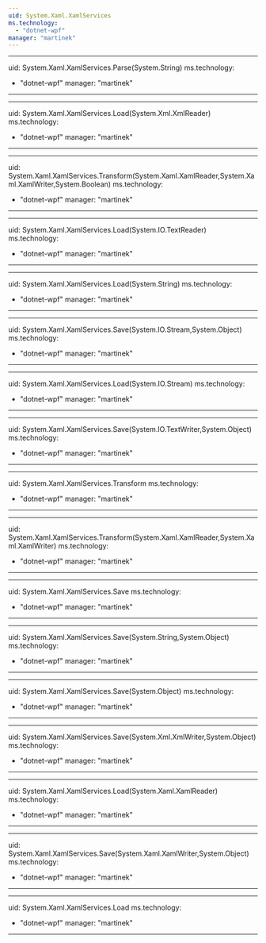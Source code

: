 ```yaml
---
uid: System.Xaml.XamlServices
ms.technology: 
  - "dotnet-wpf"
manager: "martinek"
---
```


---
uid: System.Xaml.XamlServices.Parse(System.String)
ms.technology: 
  - "dotnet-wpf"
manager: "martinek"
---

---
uid: System.Xaml.XamlServices.Load(System.Xml.XmlReader)
ms.technology: 
  - "dotnet-wpf"
manager: "martinek"
---

---
uid: System.Xaml.XamlServices.Transform(System.Xaml.XamlReader,System.Xaml.XamlWriter,System.Boolean)
ms.technology: 
  - "dotnet-wpf"
manager: "martinek"
---

---
uid: System.Xaml.XamlServices.Load(System.IO.TextReader)
ms.technology: 
  - "dotnet-wpf"
manager: "martinek"
---

---
uid: System.Xaml.XamlServices.Load(System.String)
ms.technology: 
  - "dotnet-wpf"
manager: "martinek"
---

---
uid: System.Xaml.XamlServices.Save(System.IO.Stream,System.Object)
ms.technology: 
  - "dotnet-wpf"
manager: "martinek"
---

---
uid: System.Xaml.XamlServices.Load(System.IO.Stream)
ms.technology: 
  - "dotnet-wpf"
manager: "martinek"
---

---
uid: System.Xaml.XamlServices.Save(System.IO.TextWriter,System.Object)
ms.technology: 
  - "dotnet-wpf"
manager: "martinek"
---

---
uid: System.Xaml.XamlServices.Transform
ms.technology: 
  - "dotnet-wpf"
manager: "martinek"
---

---
uid: System.Xaml.XamlServices.Transform(System.Xaml.XamlReader,System.Xaml.XamlWriter)
ms.technology: 
  - "dotnet-wpf"
manager: "martinek"
---

---
uid: System.Xaml.XamlServices.Save
ms.technology: 
  - "dotnet-wpf"
manager: "martinek"
---

---
uid: System.Xaml.XamlServices.Save(System.String,System.Object)
ms.technology: 
  - "dotnet-wpf"
manager: "martinek"
---

---
uid: System.Xaml.XamlServices.Save(System.Object)
ms.technology: 
  - "dotnet-wpf"
manager: "martinek"
---

---
uid: System.Xaml.XamlServices.Save(System.Xml.XmlWriter,System.Object)
ms.technology: 
  - "dotnet-wpf"
manager: "martinek"
---

---
uid: System.Xaml.XamlServices.Load(System.Xaml.XamlReader)
ms.technology: 
  - "dotnet-wpf"
manager: "martinek"
---

---
uid: System.Xaml.XamlServices.Save(System.Xaml.XamlWriter,System.Object)
ms.technology: 
  - "dotnet-wpf"
manager: "martinek"
---

---
uid: System.Xaml.XamlServices.Load
ms.technology: 
  - "dotnet-wpf"
manager: "martinek"
---
